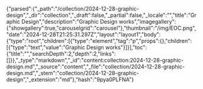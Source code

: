 {"parsed":{"_path":"/collection/2024-12-28-graphic-design","_dir":"collection","_draft":false,"_partial":false,"_locale":"","title":"Graphic Design","description":"G﻿raphic Design works","imagegallery":{"showgallery":true,"carouselgrid":"carousel"},"thumbnail":"/img/EOC.png","date":"2024-12-28T21:25:31.297Z","layout":"layout1","body":{"type":"root","children":[{"type":"element","tag":"p","props":{},"children":[{"type":"text","value":"G﻿raphic Design works"}]}],"toc":{"title":"","searchDepth":2,"depth":2,"links":[]}},"_type":"markdown","_id":"content:collection:2024-12-28-graphic-design.md","_source":"content","_file":"collection/2024-12-28-graphic-design.md","_stem":"collection/2024-12-28-graphic-design","_extension":"md"},"hash":"9pya0PLFNA"}